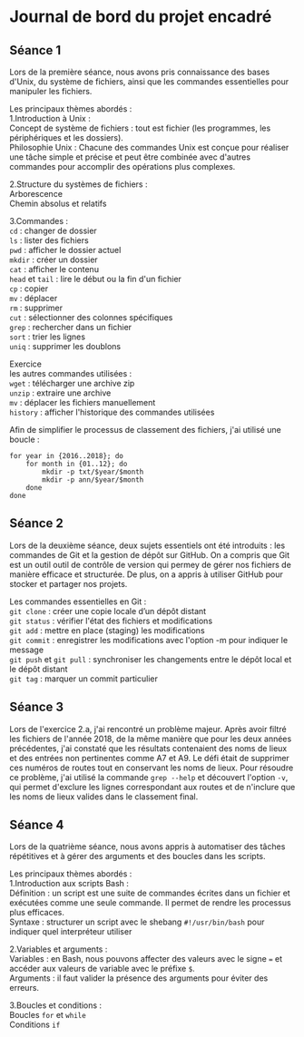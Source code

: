 # Journal de bord du projet encadré

## Séance 1
Lors de la première séance, nous avons pris connaissance des bases d'Unix, du système de fichiers, ainsi que les commandes essentielles pour manipuler les fichiers. 

Les principaux thèmes abordés :  
1.Introduction à Unix :   
Concept de système de fichiers : tout est fichier (les programmes, les périphériques et les dossiers).    
Philosophie Unix : Chacune des commandes Unix est conçue pour réaliser une tâche simple et précise et peut être combinée avec d'autres commandes pour accomplir des opérations plus complexes.

2.Structure du systèmes de fichiers :  
Arborescence  
Chemin absolus et relatifs

3.Commandes :  
`cd` : changer de dossier  
`ls` : lister des fichiers  
`pwd` : afficher le dossier actuel  
`mkdir` : créer un dossier  
`cat` : afficher le contenu  
`head` et `tail` : lire le début ou la fin d'un fichier  
`cp` : copier  
`mv` : déplacer  
`rm` : supprimer  
`cut` : sélectionner des colonnes spécifiques  
`grep` : rechercher dans un fichier  
`sort` : trier les lignes  
`uniq` : supprimer les doublons  

Exercice  
les autres commandes utilisées :  
`wget` : télécharger une archive zip  
`unzip` : extraire une archive  
`mv` : déplacer les fichiers manuellement  
`history` : afficher l'historique des commandes utilisées  

Afin de simplifier le processus de classement des fichiers, j'ai utilisé une boucle : 
```
for year in {2016..2018}; do
	for month in {01..12}; do
		mkdir -p txt/$year/$month
		mkdir -p ann/$year/$month
	done
done
```

## Séance 2
Lors de la deuxième séance, deux sujets essentiels ont été introduits : les commandes de Git et la gestion de dépôt sur GitHub. On a compris que Git est un outil outil de contrôle de version qui permey de gérer nos fichiers de manière efficace et structurée. De plus, on a appris à utiliser GitHub pour stocker et partager nos projets.

Les commandes essentielles en Git :  
`git clone` : créer une copie locale d’un dépôt distant  
`git status` : vérifier l'état des fichiers et modifications  
`git add` : mettre en place (staging) les modifications  
`git commit` : enregistrer les modifications avec l'option -m pour indiquer le message  
`git push` et `git pull` : synchroniser les changements entre le dépôt local et le dépôt distant  
`git tag` : marquer un commit particulier

## Séance 3
Lors de l'exercice 2.a, j'ai rencontré un problème majeur. Après avoir filtré les fichiers de l'année 2018, de la même manière que pour les deux années précédentes, j'ai constaté que les résultats contenaient des noms de lieux et des entrées non pertinentes comme A7 et A9. Le défi était de supprimer ces numéros de routes tout en conservant les noms de lieux.
Pour résoudre ce problème, j'ai utilisé la commande `grep --help` et découvert l'option `-v`, qui permet d'exclure les lignes correspondant aux routes et de n'inclure que les noms de lieux valides dans le classement final.

## Séance 4  
Lors de la quatrième séance, nous avons appris à automatiser des tâches répétitives et à gérer des arguments et des boucles dans les scripts. 

Les principaux thèmes abordés :   
1.Introduction aux scripts Bash :  
Définition : un script est une suite de commandes écrites dans un fichier et exécutées comme une seule commande. Il permet de rendre les processus plus efficaces.  
Syntaxe : structurer un script avec le shebang `#!/usr/bin/bash` pour indiquer quel interpréteur utiliser

2.Variables et arguments :  
Variables : en Bash, nous pouvons affecter des valeurs avec le signe `=` et accéder aux valeurs de variable avec le préfixe `$`.  
Arguments : il faut valider la présence des arguments pour éviter des erreurs.

3.Boucles et conditions :  
Boucles `for` et `while`   
Conditions `if`